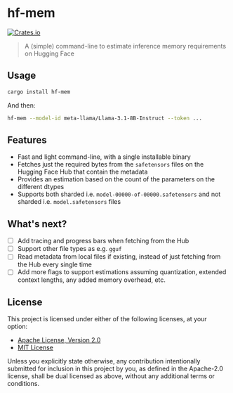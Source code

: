 # hf-mem

[![Crates.io](https://img.shields.io/crates/v/hf-mem.svg)](https://crates.io/crates/hf-mem)

> A (simple) command-line to estimate inference memory requirements on Hugging Face

## Usage

```bash
cargo install hf-mem
```

And then:

```bash
hf-mem --model-id meta-llama/Llama-3.1-8B-Instruct --token ...
```

## Features

- Fast and light command-line, with a single installable binary
- Fetches just the required bytes from the `safetensors` files on the Hugging Face
Hub that contain the metadata
- Provides an estimation based on the count of the parameters on the different
dtypes
- Supports both sharded i.e. `model-00000-of-00000.safetensors` and not sharded i.e.
`model.safetensors` files

## What's next?

- [ ] Add tracing and progress bars when fetching from the Hub
- [ ] Support other file types as e.g. `gguf`
- [ ] Read metadata from local files if existing, instead of just fetching from
the Hub every single time
- [ ] Add more flags to support estimations assuming quantization, extended context
lengths, any added memory overhead, etc.

## License

This project is licensed under either of the following licenses, at your option:

- [Apache License, Version 2.0](LICENSE-APACHE)
- [MIT License](LICENSE-MIT)

Unless you explicitly state otherwise, any contribution intentionally submitted
for inclusion in this project by you, as defined in the Apache-2.0 license, shall
be dual licensed as above, without any additional terms or conditions.
